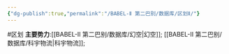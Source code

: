 ```yaml
---
{"dg-publish":true,"permalink":"/BABEL-Ⅱ 第二巴别/数据库/区划Ⅱ/"}
---
```


#区划 
**主要势力**:[[BABEL-Ⅱ 第二巴别/数据库/幻空\|幻空]]; [[BABEL-Ⅱ 第二巴别/数据库/科宇物流\|科宇物流]];